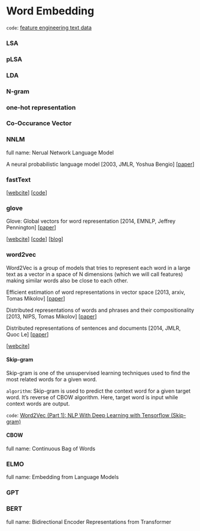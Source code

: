 # Word Embedding
`code`: [feature engineering text data](https://github.com/dipanjanS/practical-machine-learning-with-python/tree/master/bonus%20content/feature%20engineering%20text%20data)

### LSA

### pLSA

### LDA

### N-gram

### one-hot representation

### Co-Occurance Vector

###  NNLM
full name: Nerual Network Language Model

A neural probabilistic language model \[2003, JMLR, Yoshua Bengio\] \[[paper](http://www.jmlr.org/papers/volume3/bengio03a/bengio03a.pdf)\]

### fastText

\[[webcite](https://fasttext.cc/docs/en/support.html)\] \[[code](https://github.com/facebookresearch/fastText)\]

### glove

Glove: Global vectors for word representation \[2014, EMNLP, Jeffrey Pennington\] \[[paper](https://www.aclweb.org/anthology/D14-1162.pdf)\]

\[[webcite](https://nlp.stanford.edu/projects/glove/)\] \[[code](https://github.com/stanfordnlp/GloVe)\] \[[blog](http://www.foldl.me/2014/glove-python/)\]

### word2vec
Word2Vec is a group of models that tries to represent each word in a large text as a vector in a space of N dimensions (which we will call features) making similar words also be close to each other.

Efficient estimation of word representations in vector space \[2013, arxiv, Tomas Mikolov\] \[[paper](https://arxiv.org/pdf/1301.3781.pdf%5D)\]

Distributed representations of words and phrases and their compositionality \[2013, NIPS, Tomas Mikolov\] \[[paper](https://papers.nips.cc/paper/5021-distributed-representations-of-words-and-phrases-and-their-compositionality.pdf)\]

Distributed representations of sentences and documents \[2014, JMLR, Quoc Le\] \[[paper](http://proceedings.mlr.press/v32/le14.pdf)\]

\[[webcite](https://code.google.com/archive/p/word2vec/)\]

#### Skip-gram
Skip-gram is one of the unsupervised learning techniques used to find the most related words for a given word.

`algorithm`: Skip-gram is used to predict the context word for a given target word. It’s reverse of CBOW algorithm. Here, target word is input while context words are output.

`code`: [Word2Vec (Part 1): NLP With Deep Learning with Tensorflow (Skip-gram)](http://www.thushv.com/natural_language_processing/word2vec-part-1-nlp-with-deep-learning-with-tensorflow-skip-gram/)

#### CBOW
full name: Continuous Bag of Words

### ELMO
full name: Embedding from Language Models

### GPT

### BERT
full name: Bidirectional Encoder Representations from Transformer

